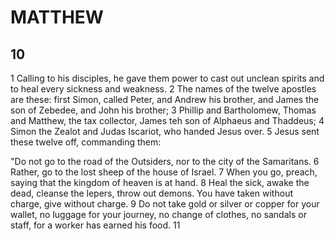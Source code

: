 # MATTHEW

## 10

1 Calling to his disciples, he gave them power to cast out unclean spirits and to heal every sickness and weakness. 2 The names of the twelve apostles are these: first Simon, called Peter, and Andrew his brother, and James the son of Zebedee, and John his brother; 3 Phillip and Bartholomew, Thomas and Matthew, the tax collector, James teh son of Alphaeus and Thaddeus; 4 Simon the Zealot and Judas Iscariot, who handed Jesus over. 5 Jesus sent these twelve off, commanding them:

"Do not go to the road of the Outsiders, nor to the city of the Samaritans. 6 Rather, go to the lost sheep of the house of Israel. 7 When you go, preach, saying that the kingdom of heaven is at hand. 8 Heal the sick, awake the dead, cleanse the lepers, throw out demons. You have taken without charge, give without charge. 9 Do not take gold or silver or copper for your wallet, no luggage for your journey, no change of clothes, no sandals or staff, for a worker has earned his food. 11 